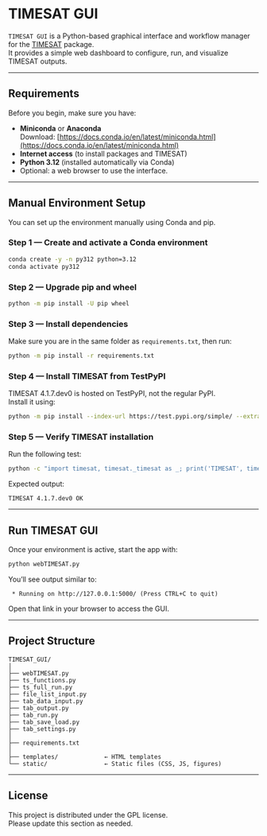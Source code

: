 # TIMESAT GUI

`TIMESAT GUI` is a Python-based graphical interface and workflow manager for the [TIMESAT](https://test.pypi.org/project/timesat/) package.  
It provides a simple web dashboard to configure, run, and visualize TIMESAT outputs.

---

## Requirements

Before you begin, make sure you have:

- **Miniconda** or **Anaconda**  
  Download: [https://docs.conda.io/en/latest/miniconda.html](https://docs.conda.io/en/latest/miniconda.html)
- **Internet access** (to install packages and TIMESAT)
- **Python 3.12** (installed automatically via Conda)
- Optional: a web browser to use the interface.

---

## Manual Environment Setup

You can set up the environment manually using Conda and pip.

### Step 1 — Create and activate a Conda environment
```bash
conda create -y -n py312 python=3.12
conda activate py312
```

### Step 2 — Upgrade pip and wheel
```bash
python -m pip install -U pip wheel
```

### Step 3 — Install dependencies
Make sure you are in the same folder as `requirements.txt`, then run:
```bash
python -m pip install -r requirements.txt
```

### Step 4 — Install TIMESAT from TestPyPI
TIMESAT 4.1.7.dev0 is hosted on TestPyPI, not the regular PyPI.  
Install it using:
```bash
python -m pip install --index-url https://test.pypi.org/simple/ --extra-index-url https://pypi.org/simple timesat==4.1.7.dev0
```

### Step 5 — Verify TIMESAT installation
Run the following test:
```bash
python -c "import timesat, timesat._timesat as _; print('TIMESAT', timesat.__version__, 'OK')"
```
Expected output:
```
TIMESAT 4.1.7.dev0 OK
```

---

## Run TIMESAT GUI

Once your environment is active, start the app with:
```bash
python webTIMESAT.py
```

You’ll see output similar to:
```
 * Running on http://127.0.0.1:5000/ (Press CTRL+C to quit)
```

Open that link in your browser to access the GUI.

---

## Project Structure

```
TIMESAT_GUI/
│
├── webTIMESAT.py
├── ts_functions.py
├── ts_full_run.py
├── file_list_input.py
├── tab_data_input.py
├── tab_output.py
├── tab_run.py
├── tab_save_load.py
├── tab_settings.py
│
├── requirements.txt
│
├── templates/             ← HTML templates
└── static/                ← Static files (CSS, JS, figures)
```

---

## License

This project is distributed under the GPL license.  
Please update this section as needed.
